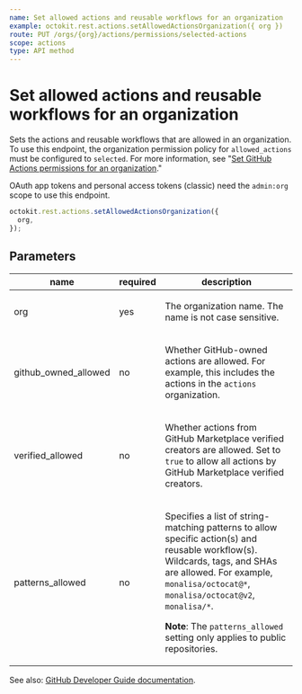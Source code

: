 ```yaml
---
name: Set allowed actions and reusable workflows for an organization
example: octokit.rest.actions.setAllowedActionsOrganization({ org })
route: PUT /orgs/{org}/actions/permissions/selected-actions
scope: actions
type: API method
---
```


# Set allowed actions and reusable workflows for an organization

Sets the actions and reusable workflows that are allowed in an organization. To use this endpoint, the organization permission policy for `allowed_actions` must be configured to `selected`. For more information, see "[Set GitHub Actions permissions for an organization](#set-github-actions-permissions-for-an-organization)."

OAuth app tokens and personal access tokens (classic) need the `admin:org` scope to use this endpoint.

```js
octokit.rest.actions.setAllowedActionsOrganization({
  org,
});
```

## Parameters

<table>
  <thead>
    <tr>
      <th>name</th>
      <th>required</th>
      <th>description</th>
    </tr>
  </thead>
  <tbody>
    <tr><td>org</td><td>yes</td><td>

The organization name. The name is not case sensitive.

</td></tr>
<tr><td>github_owned_allowed</td><td>no</td><td>

Whether GitHub-owned actions are allowed. For example, this includes the actions in the `actions` organization.

</td></tr>
<tr><td>verified_allowed</td><td>no</td><td>

Whether actions from GitHub Marketplace verified creators are allowed. Set to `true` to allow all actions by GitHub Marketplace verified creators.

</td></tr>
<tr><td>patterns_allowed</td><td>no</td><td>

Specifies a list of string-matching patterns to allow specific action(s) and reusable workflow(s). Wildcards, tags, and SHAs are allowed. For example, `monalisa/octocat@*`, `monalisa/octocat@v2`, `monalisa/*`.

**Note**: The `patterns_allowed` setting only applies to public repositories.

</td></tr>
  </tbody>
</table>

See also: [GitHub Developer Guide documentation](https://docs.github.com/rest/actions/permissions#set-allowed-actions-and-reusable-workflows-for-an-organization).
